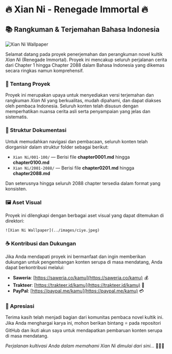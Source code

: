 # 🔥 Xian Ni - Renegade Immortal 🔥
## 📚 Rangkuman & Terjemahan Bahasa Indonesia

![Xian Ni Wallpaper](../images/images.jpeg)

Selamat datang pada proyek penerjemahan dan perangkuman novel kultik *Xian Ni* (Renegade Immortal). Proyek ini mencakup seluruh perjalanan cerita dari Chapter 1 hingga Chapter 2088 dalam Bahasa Indonesia yang dikemas secara ringkas namun komprehensif.

### 📖 Tentang Proyek
Proyek ini merupakan upaya untuk menyediakan versi terjemahan dan rangkuman *Xian Ni* yang berkualitas, mudah dipahami, dan dapat diakses oleh pembaca Indonesia. Seluruh konten telah disusun dengan memperhatikan nuansa cerita asli serta penyampaian yang jelas dan sistematis.

### 📂 Struktur Dokumentasi
Untuk memudahkan navigasi dan pembacaan, seluruh konten telah diorganisir dalam struktur folder sebagai berikut:

- `Xian Ni/001-100/` — Berisi file **chapter0001.md** hingga **chapter0100.md**
- `Xian Ni/2001-2088/` — Berisi file **chapter0201.md** hingga **chapter2088.md**

Dan seterusnya hingga seluruh 2088 chapter tersedia dalam format yang konsisten.

### 🖼️ Aset Visual
Proyek ini dilengkapi dengan berbagai aset visual yang dapat ditemukan di direktori:
```
![Xian Ni Wallpaper](../images/ciye.jpeg)
```

### ☕ Kontribusi dan Dukungan
Jika Anda mendapati proyek ini bermanfaat dan ingin memberikan dukungan untuk pengembangan konten serupa di masa mendatang, Anda dapat berkontribusi melalui:

- **Saweria**: [https://saweria.co/kamu](https://saweria.co/kamu) 💰
- **Trakteer**: [https://trakteer.id/kamu](https://trakteer.id/kamu) 🎁
- **PayPal**: [https://paypal.me/kamu](https://paypal.me/kamu) 💳

### 🌟 Apresiasi
Terima kasih telah menjadi bagian dari komunitas pembaca novel kultik ini. Jika Anda menghargai karya ini, mohon berikan bintang ⭐ pada repositori GitHub dan ikuti akun saya untuk mendapatkan pembaruan konten serupa di masa mendatang.

*Perjalanan kultivasi Anda dalam memahami Xian Ni dimulai dari sini...* 🧘‍♂️✨
